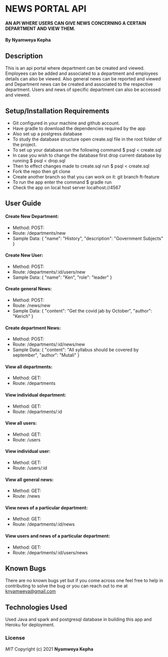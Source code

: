# NEWS PORTAL API
#### AN API WHERE USERS CAN GIVE NEWS CONCERNING A CERTAIN DEPARTMENT AND VIEW THEM.
#### By **Nyamweya Kepha**
## Description
This is an api portal where department can be created and viewed. Employees can be added and associated to a department and employees details can also be viewed. Also general news can be reported and viewed and Department news can be created and associated to the respective department. Users and news of specific department can also be accessed and viewed.
## Setup/Installation Requirements
* Git configured in your machine and github account.
* Have gradle to download the dependencies required by the app
* Also set up a postgress database
* To study the database structure open create.sql file in the root folder of the project.
* To set up your database run the following command $ psql < create.sql
* In case you wish to change the database first drop current database by running $ psql < drop.sql
* Then to effect changes made to create.sql run $ psql < create.sql
* Fork the repo then git clone
* Create another branch so that you can work on it: git branch ft-feature
* To run the app enter the command $ gradle run
* Check the app on local host server localhost://4567

## User Guide
#### Create New Department:
* Method: POST:
* Route: /departments/new
* Sample Data:
  {
  "name": "History",
  "description": "Government Subjects"
  }
#### Create New User:
* Method: POST:
* Route: /departments/:id/users/new
* Sample Data:
  {
  "name": "Ken",
  "role": "leader"
  }
#### Create general News:
* Method: POST:
* Route: /news/new
* Sample Data:
  {
  "content": "Get the covid jab by October",
  "author": "Kerich"
  }
#### Create department News:
* Method: POST:
* Route: /departments/:id/news/new
* Sample Data:
  {
  "content": "All syllabus should be covered by september",
  "author": "Mutali"
  }
#### View all departments:
* Method: GET:
* Route: /departments
#### View individual department:
* Method: GET:
* Route: /departments/:id
#### View all users:
* Method: GET:
* Route: /users
#### View individual user:
* Method: GET:
* Route: /users/:id
#### View all general news:
* Method: GET:
* Route: /news
#### View news of a particular department:
* Method: GET:
* Route: /departments/:id/news
#### View users and news of a particular department:
* Method: GET:
* Route: /departments/:id/users/news

## Known Bugs
There are no known bugs yet but if you come across one feel free to help in contributing to solve the bug or you can reach out to me at knyamweya@gmail.com
## Technologies Used
Used Java and spark and postgresql database in building this app and Heroku for deployment.

### License
*MIT*
Copyright (c) 2021 **Nyamweya Kepha**